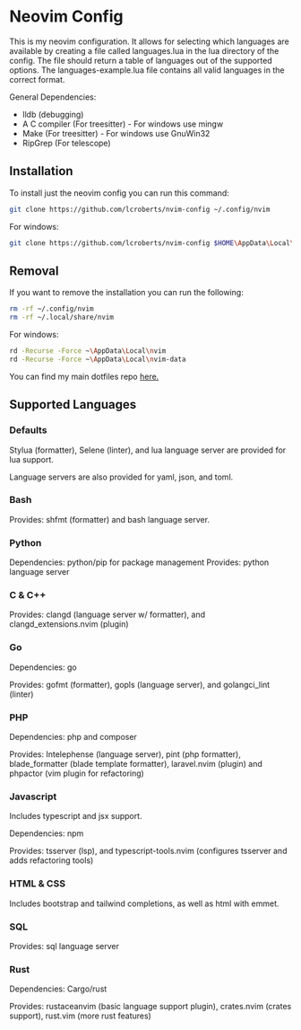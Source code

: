 # Neovim Config

This is my neovim configuration. It allows for selecting which languages are
available by creating a file called languages.lua in the lua directory of the
config. The file should return a table of languages out of the supported
options. The languages-example.lua file contains all valid languages in the
correct format.


General Dependencies:
- lldb (debugging)
- A C compiler (For treesitter) - For windows use mingw
- Make (For treesitter) - For windows use GnuWin32
- RipGrep (For telescope)

## Installation 

To install just the neovim config you can run this command:

```bash
git clone https://github.com/lcroberts/nvim-config ~/.config/nvim
```

For windows:

```bash
git clone https://github.com/lcroberts/nvim-config $HOME\AppData\Local\nvim
```

## Removal

If you want to remove the installation you can run the following:

```bash
rm -rf ~/.config/nvim
rm -rf ~/.local/share/nvim
```

For windows:

```Bash
rd -Recurse -Force ~\AppData\Local\nvim
rd -Recurse -Force ~\AppData\Local\nvim-data
```

You can find my main dotfiles repo [here.](https://github.com/lcroberts/dotfiles)

## Supported Languages

### Defaults

Stylua (formatter), Selene (linter), and lua language server are provided for lua support.

Language servers are also provided for yaml, json, and toml.

### Bash

Provides: shfmt (formatter) and bash language server.

### Python

Dependencies: python/pip for package management
Provides: python language server


### C & C++

Provides: clangd (language server w/ formatter), and clangd\_extensions.nvim (plugin)

### Go

Dependencies: go

Provides: gofmt (formatter), gopls (language server), and golangci\_lint (linter)

### PHP

Dependencies: php and composer

Provides: Intelephense (language server), pint (php formatter), blade\_formatter (blade template formatter), laravel.nvim (plugin) and phpactor (vim plugin for refactoring)

### Javascript

Includes typescript and jsx support.

Dependencies: npm

Provides: tsserver (lsp), and typescript-tools.nvim (configures tsserver and adds refactoring tools)

### HTML & CSS

Includes bootstrap and tailwind completions, as well as html with emmet.

### SQL

Provides: sql language server

### Rust

Dependencies: Cargo/rust

Provides: rustaceanvim (basic language support plugin), crates.nvim (crates support), rust.vim (more rust features)
